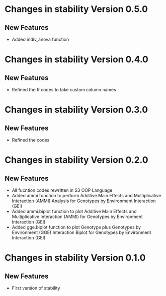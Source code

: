 # Changes in stability Version 0.5.0 
## New Features 

* Added indiv_anova function


# Changes in stability Version 0.4.0 
## New Features 

* Refined the R codes to take custom column names


# Changes in stability Version 0.3.0
## New Features 

* Refined the codes

# Changes in stability Version 0.2.0
## New Features 

* All fucntion codes rewritten in S3 OOP Language
* Added ammi function to perform Additive Main Effects and Multiplicative Interaction (AMMI) Analysis for Genotypes by Environment Interaction (GEI) 
* Added ammi.biplot function to plot Additive Main Effects and Multiplicative Interaction (AMMI) for Genotypes by Environment Interaction (GEI)
* Added gge.biplot function to plot Genotype plus Genotypes by Environment (GGE) Interaction Biplot for Genotypes by Environment Interaction (GEI)


# Changes in stability Version 0.1.0
## New Features 

* First version of stability 
